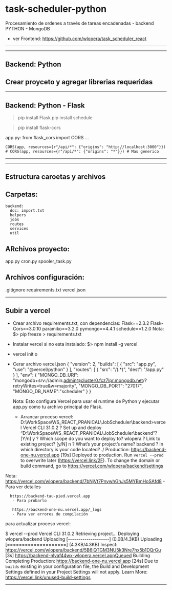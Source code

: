 # task-scheduler-python
Procesamiento de ordenes a través de tareas encadenadas - backend PYTHON - MongoDB 

- ver Frontend: https://github.com/wlopera/task_scheduler_react

***
----------------------------------------------------------------------
Backend: Python
----------------------------------------------------------------------
Crear proyceto y agregar librerias requeridas
----------------------------------------------------------------------

----------------------------------------------------------------------
Backend: Python - Flask
----------------------------------------------------------------------
> pip install Flask
> pip install schedule

> pip install flask-cors

app.py:
    from flask_cors import CORS
    ...
    
    CORS(app, resources={r"/api/*": {"origins": "http://localhost:3000"}})
    # CORS(app, resources={r"/api/*": {"origins": "*"}}) # Mas generico

----------------------------------------------------------------------

----------------------------------------------------------------------
Estructura caroetas y archivos
----------------------------------------------------------------------
Carpetas:
--------
    backend:
      doc: import.txt
      helpers
      jobs
      routes
      services
      util

ARchivos proyecto:
-----------------
app.py
cron.py
spooler_task.py

Archivos configuración:
----------------------
.gitignore
requirements.txt
vercel.json

----------------------------------------------------------------------
Subir a vercel
----------------------------------------------------------------------
- Crear archivo requirements.txt, con dependencias:
        Flask==2.3.2
        Flask-Cors==3.0.10
        paramiko==3.2.0
        pymongo==4.4.1
        schedule==1.2.0
  Nota:  $>  pip freeze > requirements.txt

- Instalar vercel si no esta instalado:
  $> npm install -g vercel

- vercel init o
- Cerar archivo vercel.json 
  {
    "version": 2,
    "builds": [
      {
        "src": "app.py",
        "use": "@vercel/python"
      }
    ],
    "routes": [
      {
        "src": "/(.*)",
        "dest": "/app.py"
      }
    ],
    "env": {
      "MONGO_DB_URI": "mongodb+srv://admin:admin@cluster0.fcz7lpr.mongodb.net/?retryWrites=true&w=majority",
      "MONGO_DB_PORT": "27017",
      "MONGO_DB_NAME":"scheduler"
    }
  }

  Nota: Esto configura Vercel para usar el runtime de Python y ejecutar app.py 
  como tu archivo principal de Flask.

  - Arrancar proceso vercel:
   D:\WorkSpace\WS_REACT_PRANICAL\JobScheduler\backend>vercel
    Vercel CLI 31.0.2
    ? Set up and deploy “D:\WorkSpace\WS_REACT_PRANICAL\JobScheduler\backend”? [Y/n] y
    ? Which scope do you want to deploy to? wlopera
    ? Link to existing project? [y/N] n
    ? What’s your project’s name? backend
    ? In which directory is your code located? ./
    Production: https://backend-one-nu.vercel.app [19s]
    Deployed to production. Run `vercel --prod` to overwrite later (https://vercel.link/2F).
    To change the domain or build command, go to https://vercel.com/wlopera/backend/settings


 Nota: https://vercel.com/wlopera/backend/7bNjVt7PnywhGhJs5MYBmHoSAfd8
       - Para ver detalles

      https://backend-tau-pied.vercel.app 
       - Para probarlo

       https://backend-one-nu.vercel.app/_logs
       - Para ver errores de compilación

para actualizar proceso vercel:

  $ vercel --prod
  Vercel CLI 31.0.2
  Retrieving project…
  Deploying wlopera/backend
  Uploading [--------------------] (0.0B/4.3KB)
  Uploading [====================] (4.3KB/4.3KB)
  Inspect: https://vercel.com/wlopera/backend/5B6iQTGM3NU5k3Nre7hx5b1DQrGu [3s]
  https://backend-nlvaf44wx-wlopera.vercel.appQueued
  Building
  Completing
  Production: https://backend-one-nu.vercel.app [24s]
  Due to `builds` existing in your configuration file, the Build and Development Settings defined in your Project Settings will not apply. Learn More: https://vercel.link/unused-build-settings

***
